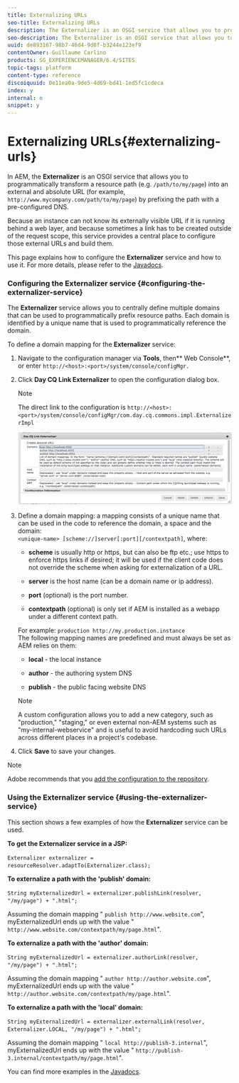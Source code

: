 ```yaml
---
title: Externalizing URLs
seo-title: Externalizing URLs
description: The Externalizer is an OSGI service that allows you to programmatically transform a resource path into an external and absolute URL
seo-description: The Externalizer is an OSGI service that allows you to programmatically transform a resource path into an external and absolute URL
uuid: de893167-98b7-46d4-9d8f-b3244e123ef9
contentOwner: Guillaume Carlino
products: SG_EXPERIENCEMANAGER/6.4/SITES
topic-tags: platform
content-type: reference
discoiquuid: 0e11ea0a-9de5-4d69-bd41-1ed5fc1cdeca
index: y
internal: n
snippet: y
---
```


# Externalizing URLs{#externalizing-urls}

In AEM, the **Externalizer** is an OSGI service that allows you to programmatically transform a resource path (e.g. `/path/to/my/page`) into an external and absolute URL (for example, `http://www.mycompany.com/path/to/my/page`) by prefixing the path with a pre-configured DNS.

Because an instance can not know its externally visible URL if it is running behind a web layer, and because sometimes a link has to be created outside of the request scope, this service provides a central place to configure those external URLs and build them.

This page explains how to configure the **Externalizer** service and how to use it. For more details, please refer to the [Javadocs](/sites/developing/using/reference-materials/javadoc/com/day/cq/commons/Externalizer).

### Configuring the Externalizer service {#configuring-the-externalizer-service}

The **Externalizer** service allows you to centrally define multiple domains that can be used to programmatically prefix resource paths. Each domain is identified by a unique name that is used to programmatically reference the domain.

To define a domain mapping for the **Externalizer** service:

1. Navigate to the configuration manager via **Tools**, then** Web Console**, or enter `http://<host>:<port>/system/console/configMgr.`
1. Click **Day CQ Link Externalizer** to open the configuration dialog box.

   >[!NOTE]
   >
   >The direct link to the configuration is `http://<host>:<port>/system/console/configMgr/com.day.cq.commons.impl.ExternalizerImpl`

   ![](assets/chlimage_1-53.png)

1. Define a domain mapping: a mapping consists of a unique name that can be used in the code to reference the domain, a space and the domain:  
   `<unique-name> [scheme://]server[:port][/contextpath]`, where:

    * **scheme** is usually http or https, but can also be ftp etc.; use https to enforce https links if desired; it will be used if the client code does not override the scheme when asking for externalization of a URL.  
    
    * **server** is the host name (can be a domain name or ip address).  
    
    * **port** (optional) is the port number.  
    
    * **contextpath** (optional) is only set if AEM is installed as a webapp under a different context path.

   For example: `production http://my.production.instance`  
   The following mapping names are predefined and must always be set as AEM relies on them:

    * **local** - the local instance
    * **author** - the authoring system DNS  
    
    * **publish** - the public facing website DNS

   >[!NOTE]
   >
   >A custom configuration allows you to add a new category, such as "production," "staging," or even external non-AEM systems such as "my-internal-webservice" and is useful to avoid hardcoding such URLs across different places in a project's codebase.

1. Click **Save** to save your changes.

>[!NOTE]
>
>Adobe recommends that you [add the configuration to the repository](../../../sites/deploying/using/configuring.md#addinganewconfigurationtotherepository).

### Using the Externalizer service {#using-the-externalizer-service}

This section shows a few examples of how the **Externalizer** service can be used.

**To get the Externalizer service in a JSP:**

`Externalizer externalizer = resourceResolver.adaptTo(Externalizer.class);`

**To externalize a path with the 'publish' domain:**

`String myExternalizedUrl = externalizer.publishLink(resolver, "/my/page") + ".html";`

Assuming the domain mapping " `publish http://www.website.com`", myExternalizedUrl ends up with the value " `http://www.website.com/contextpath/my/page.html`".

**To externalize a path with the 'author' domain:**

`String myExternalizedUrl = externalizer.authorLink(resolver, "/my/page") + ".html";`

Assuming the domain mapping " `author http://author.website.com`", myExternalizedUrl ends up with the value " `http://author.website.com/contextpath/my/page.html`".

**To externalize a path with the 'local' domain:**

`String myExternalizedUrl = externalizer.externalLink(resolver, Externalizer.LOCAL, "/my/page") + ".html";`

Assuming the domain mapping " `local http://publish-3.internal`", myExternalizedUrl ends up with the value " `http://publish-3.internal/contextpath/my/page.html`".

You can find more examples in the [Javadocs](/sites/developing/using/reference-materials/javadoc/com/day/cq/commons/Externalizer).
